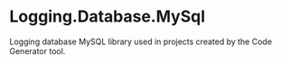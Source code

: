 # Logging.Database.MySql
Logging database MySQL library used in projects created by the Code Generator tool. 
